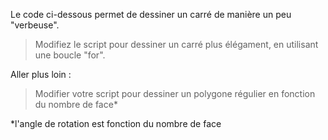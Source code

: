 Le code ci-dessous permet de dessiner un carré de manière un peu "verbeuse".

> Modifiez le script pour dessiner un carré plus élégament, en utilisant une boucle "for".

Aller plus loin :

> Modifier votre script pour dessiner un polygone régulier en fonction du nombre de face*

*l'angle de rotation est fonction du nombre de face